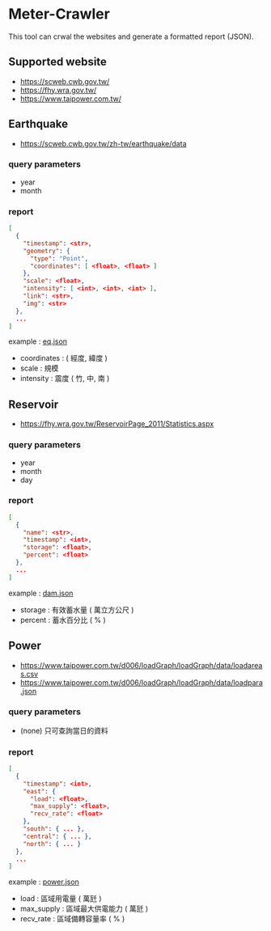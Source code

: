 # Meter-Crawler

This tool can crwal the websites and generate a formatted report (JSON).

## Supported website

- https://scweb.cwb.gov.tw/
- https://fhy.wra.gov.tw/
- https://www.taipower.com.tw/

## Earthquake

- https://scweb.cwb.gov.tw/zh-tw/earthquake/data

### query parameters

- year
- month

### report

```json
[
  {
    "timestamp": <str>,
    "geometry": {
      "type": "Point",
      "coordinates": [ <float>, <float> ]
    },
    "scale": <float>,
    "intensity": [ <int>, <int>, <int> ],
    "link": <str>,
    "img": <str>
  },
  ...
]
```

example : [eq.json](/crawler/example/eq.json)

- coordinates : ( 經度, 緯度 )
- scale : 規模
- intensity : 震度 ( 竹, 中, 南 )

## Reservoir

- https://fhy.wra.gov.tw/ReservoirPage_2011/Statistics.aspx

### query parameters

- year
- month
- day

### report

```json
[
  {
    "name": <str>,
    "timestamp": <int>,
    "storage": <float>,
    "percent": <float>
  },
  ...
]
```

example : [dam.json](/crawler/example/dam.json)

- storage : 有效蓄水量 ( 萬立方公尺 )
- percent : 蓄水百分比 ( % )

## Power

- https://www.taipower.com.tw/d006/loadGraph/loadGraph/data/loadareas.csv
- https://www.taipower.com.tw/d006/loadGraph/loadGraph/data/loadpara.json

### query parameters

- (none) 只可查詢當日的資料

### report

```json
[
  {
    "timestamp": <int>,
    "east": {
      "load": <float>,
      "max_supply": <float>,
      "recv_rate": <float>
    },
    "south": { ... },
    "central": { ... },
    "north": { ... }
  },
  ...
]
```

example : [power.json](/crawler/example/power.json)

- load : 區域用電量 ( 萬瓩 )
- max_supply : 區域最大供電能力 ( 萬瓩 )
- recv_rate : 區域備轉容量率 ( % )
